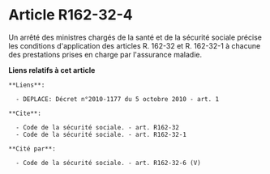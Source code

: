 # Article R162-32-4

Un arrêté des ministres chargés de la santé et de la sécurité sociale précise les conditions d'application des articles R.
162-32 et R. 162-32-1 à chacune des prestations prises en charge par l'assurance maladie.

**Liens relatifs à cet article**

	**Liens**:

	  - DEPLACE: Décret n°2010-1177 du 5 octobre 2010 - art. 1

	**Cite**:

	  - Code de la sécurité sociale. - art. R162-32
	  - Code de la sécurité sociale. - art. R162-32-1

	**Cité par**:

	  - Code de la sécurité sociale. - art. R162-32-6 (V)
